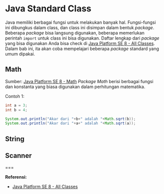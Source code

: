 # Java Standard Class

Java memiliki berbagai fungsi untuk melakukan banyak hal. Fungsi-fungsi ini dibungkus dalam class, dan class ini disimpan dalam bentuk _package_. Beberapa _package_ bisa langsung digunakan, beberapa memerlukan perintah `import` untuk class ini bisa digunakan. Daftar lengkap dari _package_ yang bisa digunakan Anda bisa check di [Java Platform SE 8 - All Classes](https://docs.oracle.com/javase/8/docs/api/allclasses-frame.html). Dalam bab ini, ita akan coba mempelajari beberapa _package_ standard yang umum dipakai.

## Math
Sumber: [Java Platform SE 8 - Math](https://docs.oracle.com/javase/8/docs/api/java/lang/Math.html)
_Package Math_ berisi berbagai fungsi dan konstanta yang biasa digunakan dalam perhitungan matematika.

Contoh 1:
```java
int a = 3;
int b = 4;

System.out.println("Akar dari "+b+" adalah "+Math.sqrt(b));
System.out.println("Akar dari "+a+" adalah "+Math.sqrt(a));

```

## String

## Scanner

===

**Referensi:**
* [Java Platform SE 8 - All Classes](https://docs.oracle.com/javase/8/docs/api/allclasses-frame.html)